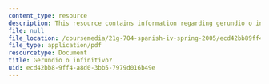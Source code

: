 ```yaml
---
content_type: resource
description: This resource contains information regarding gerundio o infinitivo?.
file: null
file_location: /coursemedia/21g-704-spanish-iv-spring-2005/ecd42bb89ff4a8d03bb57979d016b49e_MIT21G_704S05_gerundio_inf.pdf
file_type: application/pdf
resourcetype: Document
title: Gerundio o infinitivo?
uid: ecd42bb8-9ff4-a8d0-3bb5-7979d016b49e
---
```

